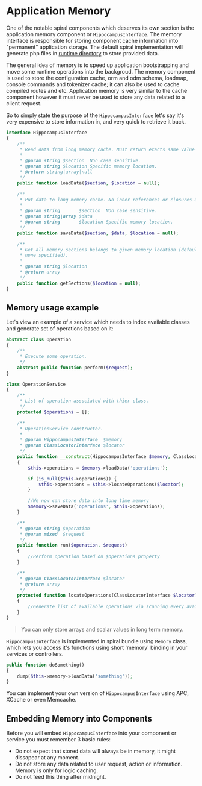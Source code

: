 # Application Memory
One of the notable spiral components which deserves its own section is the application memory component or `HippocampusInterface`. The memory interface is responsible
for storing component cache information into "permanent" application storage. The default spiral implementation will generate php files in [runtime directory](/application/directories.md) to store provided data.

The general idea of memory is to speed up application bootstrapping and move some runtime operations into the backgroud. The memory component is used to store the configuration cache,
orm and odm schema, loadmap, console commands and tokenizer cache; it can also be used to cache compiled routes and etc. Application memory is very similar to the cache component however it must never be used to store any data related to a client request.

So to simply state the purpose of the `HippocampusInterface` let's say it's very expensive to store information in, and very quick to retrieve it back.

```php
interface HippocampusInterface
{
    /**
     * Read data from long memory cache. Must return exacts same value as saved or null.
     *
     * @param string $section  Non case sensitive.
     * @param string $location Specific memory location.
     * @return string|array|null
     */
    public function loadData($section, $location = null);

    /**
     * Put data to long memory cache. No inner references or closures are allowed.
     *
     * @param string       $section  Non case sensitive.
     * @param string|array $data
     * @param string       $location Specific memory location.
     */
    public function saveData($section, $data, $location = null);

    /**
     * Get all memory sections belongs to given memory location (default location to be used if
     * none specified).
     *
     * @param string $location
     * @return array
     */
    public function getSections($location = null);
}
```

## Memory usage example
Let's view an example of a service which needs to index available classes and generate set of operations based on it:

```php
abstract class Operation 
{
    /**
     * Execute some operation.
     */
    abstract public function perform($request);
}

class OperationService
{
    /**
     * List of operation associated with thier class.
     */
    protected $operations = [];

    /**
     * OperationService constructor.
     *
     * @param HippocampusInterface  $memory
     * @param ClassLocatorInterface $locator
     */
    public function __construct(HippocampusInterface $memory, ClassLocatorInterface $locator)
    {
        $this->operations = $memory->loadData('operations');

        if (is_null($this->operations)) {
            $this->operations = $this->locateOperations($locator);
        }

        //We now can store data into long time memory
        $memory->saveData('operations', $this->operations);
    }

    /**
     * @param string $operation
     * @param mixed  $request
     */
    public function run($operation, $request)
    {
        //Perform operation based on $operations property
    }

    /**
     * @param ClassLocatorInterface $locator
     * @return array
     */
    protected function locateOperations(ClassLocatorInterface $locator)
    {
        //Generate list of available operations via scanning every available class
    }
}
```

> You can only store arrays and scalar values in long term memory.

`HippocampusInterface` is implemented in spiral bundle using `Memory` class, which lets you access it's functions using short 'memory' binding in your services or controllers.

```php
public function doSomething()
{
    dump($this->memory->loadData('something'));
}
```

You can implement your own version of `HippocampusInterface` using APC, XCache or even Memcache. 

## Embedding Memory into Components
Before you will embed `HippocampusInterface` into your component or service you must remember 3 basic rules:
* Do not expect that stored data will always be in memory, it might dissapear at any moment.
* Do not store any data related to user request, action or information. Memory is only for logic caching.
* Do not feed this thing after midnight.
